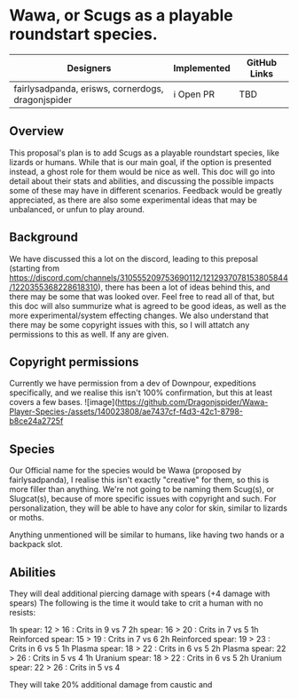 # Wawa, or Scugs as a playable roundstart species.


| Designers | Implemented | GitHub Links |
|---|---|---|
| fairlysadpanda, erisws, cornerdogs, dragonjspider | :information_source: Open PR | TBD |


## Overview
This proposal's plan is to add Scugs as a playable roundstart species, like lizards or humans. While that is our main goal, if the option is presented instead, a ghost role for them would be nice as well.
This doc will go into detail about their stats and abilities, and discussing the possible impacts some of these may have in different scenarios.
Feedback would be greatly appreciated, as there are also some experimental ideas that may be unbalanced, or unfun to play around.

## Background
We have discussed this a lot on the discord, leading to this preposal (starting from https://discord.com/channels/310555209753690112/1212937078153805844/1220355368228618310), there has been a lot of ideas behind this, and there may be some that was looked over.
Feel free to read all of that, but this doc will also summurize what is agreed to be good ideas, as well as the more experimental/system effecting changes. We also understand that there may be some copyright issues with this, so I will attatch any permissions to this as well. If any are given.

## Copyright permissions
Currently we have permission from a dev of Downpour, expeditions specifically, and we realise this isn't 100% confirmation, but this at least covers a few bases.
![image](https://github.com/Dragonjspider/Wawa-Player-Species-/assets/140023808/ae7437cf-f4d3-42c1-8798-b8ce24a2725f


## Species
Our Official name for the species would be Wawa (proposed by fairlysadpanda), I realise this isn't exactly "creative" for them, so this is more filler than anything. We're not going to be naming them Scug(s), or Slugcat(s), because of more specific issues with copyright and such.
For personalization, they will be able to have any color for skin, similar to lizards or moths.

Anything unmentioned will be similar to humans, like having two hands or a backpack slot.

## Abilities
They will deal additional piercing damage with spears (+4 damage with spears)
The following is the time it would take to crit a human with no resists: 

1h spear: 12 > 16 : Crits in 9 vs 7 
2h spear: 16 > 20 : Crits in 7 vs 5 
1h Reinforced spear: 15 > 19 : Crits in 7 vs 6
2h Reinforced spear: 19 > 23 : Crits in 6 vs 5 
1h Plasma spear: 18 > 22 : Crits in 6 vs 5
2h Plasma spear: 22 > 26 : Crits in 5 vs 4 
1h Uranium spear: 18 > 22 : Crits in 6 vs 5
2h Uranium spear: 22 > 26 : Crits in 5 vs 4

They will take 20% additional damage from caustic and 


